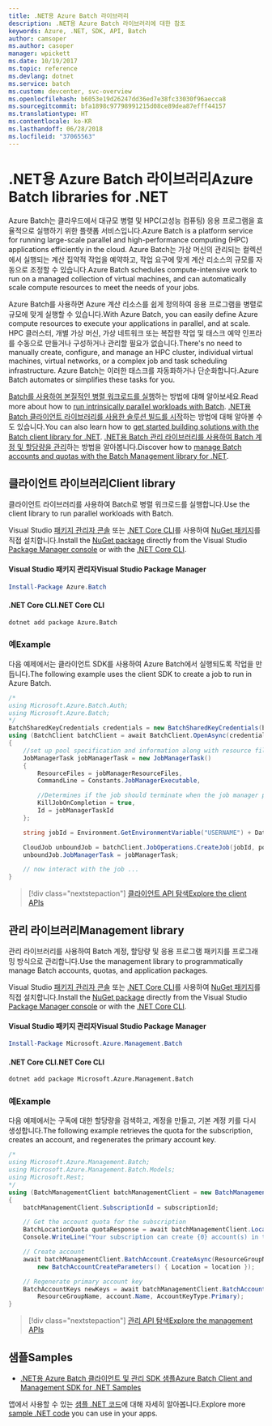 ```yaml
---
title: .NET용 Azure Batch 라이브러리
description: .NET용 Azure Batch 라이브러리에 대한 참조
keywords: Azure, .NET, SDK, API, Batch
author: camsoper
ms.author: casoper
manager: wpickett
ms.date: 10/19/2017
ms.topic: reference
ms.devlang: dotnet
ms.service: batch
ms.custom: devcenter, svc-overview
ms.openlocfilehash: b6053e19d26247dd36ed7e38fc33030f96aecca8
ms.sourcegitcommit: bfa1898c97798991215d08ce89dea87efff44157
ms.translationtype: HT
ms.contentlocale: ko-KR
ms.lasthandoff: 06/28/2018
ms.locfileid: "37065563"
---
```

# <a name="azure-batch-libraries-for-net"></a><span data-ttu-id="36819-104">.NET용 Azure Batch 라이브러리</span><span class="sxs-lookup"><span data-stu-id="36819-104">Azure Batch libraries for .NET</span></span>

<span data-ttu-id="36819-105">Azure Batch는 클라우드에서 대규모 병렬 및 HPC(고성능 컴퓨팅) 응용 프로그램을 효율적으로 실행하기 위한 플랫폼 서비스입니다.</span><span class="sxs-lookup"><span data-stu-id="36819-105">Azure Batch is a platform service for running large-scale parallel and high-performance computing (HPC) applications efficiently in the cloud.</span></span> <span data-ttu-id="36819-106">Azure Batch는 가상 머신의 관리되는 컬렉션에서 실행되는 계산 집약적 작업을 예약하고, 작업 요구에 맞게 계산 리소스의 규모를 자동으로 조정할 수 있습니다.</span><span class="sxs-lookup"><span data-stu-id="36819-106">Azure Batch schedules compute-intensive work to run on a managed collection of virtual machines, and can automatically scale compute resources to meet the needs of your jobs.</span></span>

<span data-ttu-id="36819-107">Azure Batch를 사용하면 Azure 계산 리소스를 쉽게 정의하여 응용 프로그램을 병렬로 규모에 맞게 실행할 수 있습니다.</span><span class="sxs-lookup"><span data-stu-id="36819-107">With Azure Batch, you can easily define Azure compute resources to execute your applications in parallel, and at scale.</span></span> <span data-ttu-id="36819-108">HPC 클러스터, 개별 가상 머신, 가상 네트워크 또는 복잡한 작업 및 태스크 예약 인프라를 수동으로 만들거나 구성하거나 관리할 필요가 없습니다.</span><span class="sxs-lookup"><span data-stu-id="36819-108">There's no need to manually create, configure, and manage an HPC cluster, individual virtual machines, virtual networks, or a complex job and task scheduling infrastructure.</span></span> <span data-ttu-id="36819-109">Azure Batch는 이러한 태스크를 자동화하거나 단순화합니다.</span><span class="sxs-lookup"><span data-stu-id="36819-109">Azure Batch automates or simplifies these tasks for you.</span></span>

<span data-ttu-id="36819-110">[Batch를 사용하여 본질적인 병렬 워크로드를 실행](/azure/batch/batch-technical-overview)하는 방법에 대해 알아보세요.</span><span class="sxs-lookup"><span data-stu-id="36819-110">Read more about how to [run intrinsically parallel workloads with Batch](/azure/batch/batch-technical-overview).</span></span> <span data-ttu-id="36819-111">[.NET용 Batch 클라이언트 라이브러리를 사용한 솔루션 빌드를 시작](/azure/batch/batch-dotnet-get-started)하는 방법에 대해 알아볼 수도 있습니다.</span><span class="sxs-lookup"><span data-stu-id="36819-111">You can also learn how to [get started building solutions with the Batch client library for .NET](/azure/batch/batch-dotnet-get-started).</span></span> <span data-ttu-id="36819-112">[.NET용 Batch 관리 라이브러리를 사용하여 Batch 계정 및 할당량을 관리](/azure/batch/batch-management-dotnet)하는 방법을 알아봅니다.</span><span class="sxs-lookup"><span data-stu-id="36819-112">Discover how to [manage Batch accounts and quotas with the Batch Management library for .NET](/azure/batch/batch-management-dotnet).</span></span>

## <a name="client-library"></a><span data-ttu-id="36819-113">클라이언트 라이브러리</span><span class="sxs-lookup"><span data-stu-id="36819-113">Client library</span></span>

<span data-ttu-id="36819-114">클라이언트 라이브러리를 사용하여 Batch로 병렬 워크로드를 실행합니다.</span><span class="sxs-lookup"><span data-stu-id="36819-114">Use the client library to run parallel workloads with Batch.</span></span>

<span data-ttu-id="36819-115">Visual Studio [패키지 관리자 콘솔][PackageManager] 또는 [.NET Core CLI][DotNetCLI]를 사용하여 [NuGet 패키지](https://www.nuget.org/packages/Azure.Batch)를 직접 설치합니다.</span><span class="sxs-lookup"><span data-stu-id="36819-115">Install the [NuGet package](https://www.nuget.org/packages/Azure.Batch) directly from the Visual Studio [Package Manager console][PackageManager] or with the [.NET Core CLI][DotNetCLI].</span></span>

#### <a name="visual-studio-package-manager"></a><span data-ttu-id="36819-116">Visual Studio 패키지 관리자</span><span class="sxs-lookup"><span data-stu-id="36819-116">Visual Studio Package Manager</span></span>

```powershell
Install-Package Azure.Batch
```

#### <a name="net-core-cli"></a><span data-ttu-id="36819-117">.NET Core CLI</span><span class="sxs-lookup"><span data-stu-id="36819-117">.NET Core CLI</span></span>

```bash
dotnet add package Azure.Batch
```

### <a name="example"></a><span data-ttu-id="36819-118">예</span><span class="sxs-lookup"><span data-stu-id="36819-118">Example</span></span>

<span data-ttu-id="36819-119">다음 예제에서는 클라이언트 SDK를 사용하여 Azure Batch에서 실행되도록 작업을 만듭니다.</span><span class="sxs-lookup"><span data-stu-id="36819-119">The following example uses the client SDK to create a job to run in Azure Batch.</span></span>

```csharp
/*
using Microsoft.Azure.Batch.Auth;
using Microsoft.Azure.Batch;
*/
BatchSharedKeyCredentials credentials = new BatchSharedKeyCredentials(batchUrl, accountName, accountKey);
using (BatchClient batchClient = await BatchClient.OpenAsync(credentials))
{
    //set up pool specification and information along with resource files here
    JobManagerTask jobManagerTask = new JobManagerTask()
    {
        ResourceFiles = jobManagerResourceFiles,
        CommandLine = Constants.JobManagerExecutable,

        //Determines if the job should terminate when the job manager process exits.
        KillJobOnCompletion = true,
        Id = jobManagerTaskId
    };

    string jobId = Environment.GetEnvironmentVariable("USERNAME") + DateTime.UtcNow.ToString("yyyyMMdd-HHmmss");

    CloudJob unboundJob = batchClient.JobOperations.CreateJob(jobId, poolInformation);
    unboundJob.JobManagerTask = jobManagerTask;

    // now interact with the job ...
}
```

> [!div class="nextstepaction"]
> [<span data-ttu-id="36819-120">클라이언트 API 탐색</span><span class="sxs-lookup"><span data-stu-id="36819-120">Explore the client APIs</span></span>](/dotnet/api/overview/azure/batch/client)

## <a name="management-library"></a><span data-ttu-id="36819-121">관리 라이브러리</span><span class="sxs-lookup"><span data-stu-id="36819-121">Management library</span></span>

<span data-ttu-id="36819-122">관리 라이브러리를 사용하여 Batch 계정, 할당량 및 응용 프로그램 패키지를 프로그래밍 방식으로 관리합니다.</span><span class="sxs-lookup"><span data-stu-id="36819-122">Use the management library to programmatically manage Batch accounts, quotas, and application packages.</span></span>

<span data-ttu-id="36819-123">Visual Studio [패키지 관리자 콘솔][PackageManager] 또는 [.NET Core CLI][DotNetCLI]를 사용하여 [NuGet 패키지](https://www.nuget.org/packages/Microsoft.Azure.Management.Batch)를 직접 설치합니다.</span><span class="sxs-lookup"><span data-stu-id="36819-123">Install the [NuGet package](https://www.nuget.org/packages/Microsoft.Azure.Management.Batch) directly from the Visual Studio [Package Manager console][PackageManager] or with the [.NET Core CLI][DotNetCLI].</span></span>

#### <a name="visual-studio-package-manager"></a><span data-ttu-id="36819-124">Visual Studio 패키지 관리자</span><span class="sxs-lookup"><span data-stu-id="36819-124">Visual Studio Package Manager</span></span>

```powershell
Install-Package Microsoft.Azure.Management.Batch
```

#### <a name="net-core-cli"></a><span data-ttu-id="36819-125">.NET Core CLI</span><span class="sxs-lookup"><span data-stu-id="36819-125">.NET Core CLI</span></span>

```bash
dotnet add package Microsoft.Azure.Management.Batch
```

### <a name="example"></a><span data-ttu-id="36819-126">예</span><span class="sxs-lookup"><span data-stu-id="36819-126">Example</span></span>

<span data-ttu-id="36819-127">다음 예제에서는 구독에 대한 할당량을 검색하고, 계정을 만들고, 기본 계정 키를 다시 생성합니다.</span><span class="sxs-lookup"><span data-stu-id="36819-127">The following example retrieves the quota for the subscription, creates an account, and regenerates the primary account key.</span></span>

```csharp
/*
using Microsoft.Azure.Management.Batch;
using Microsoft.Azure.Management.Batch.Models;
using Microsoft.Rest;
*/
using (BatchManagementClient batchManagementClient = new BatchManagementClient(new TokenCredentials(accessToken)))
{
    batchManagementClient.SubscriptionId = subscriptionId;

    // Get the account quota for the subscription
    BatchLocationQuota quotaResponse = await batchManagementClient.Location.GetQuotasAsync(location);
    Console.WriteLine("Your subscription can create {0} account(s) in the {1} region.", quotaResponse.AccountQuota, location);

    // Create account
    await batchManagementClient.BatchAccount.CreateAsync(ResourceGroupName, accountName, 
        new BatchAccountCreateParameters() { Location = location });

    // Regenerate primary account key
    BatchAccountKeys newKeys = await batchManagementClient.BatchAccount.RegenerateKeyAsync(
        ResourceGroupName, account.Name, AccountKeyType.Primary);
}
```

> [!div class="nextstepaction"]
> [<span data-ttu-id="36819-128">관리 API 탐색</span><span class="sxs-lookup"><span data-stu-id="36819-128">Explore the management APIs</span></span>](/dotnet/api/overview/azure/batch/management)

## <a name="samples"></a><span data-ttu-id="36819-129">샘플</span><span class="sxs-lookup"><span data-stu-id="36819-129">Samples</span></span>

* [<span data-ttu-id="36819-130">.NET용 Azure Batch 클라이언트 및 관리 SDK 샘플</span><span class="sxs-lookup"><span data-stu-id="36819-130">Azure Batch Client and Management SDK for .NET Samples</span></span>](https://github.com/Azure/azure-batch-samples/tree/master/CSharp)

<span data-ttu-id="36819-131">앱에서 사용할 수 있는 [샘플 .NET 코드](https://azure.microsoft.com/resources/samples/?platform=dotnet)에 대해 자세히 알아봅니다.</span><span class="sxs-lookup"><span data-stu-id="36819-131">Explore more [sample .NET code](https://azure.microsoft.com/resources/samples/?platform=dotnet) you can use in your apps.</span></span>

[PackageManager]: https://docs.microsoft.com/nuget/tools/package-manager-console
[DotNetCLI]: https://docs.microsoft.com/dotnet/core/tools/dotnet-add-package
